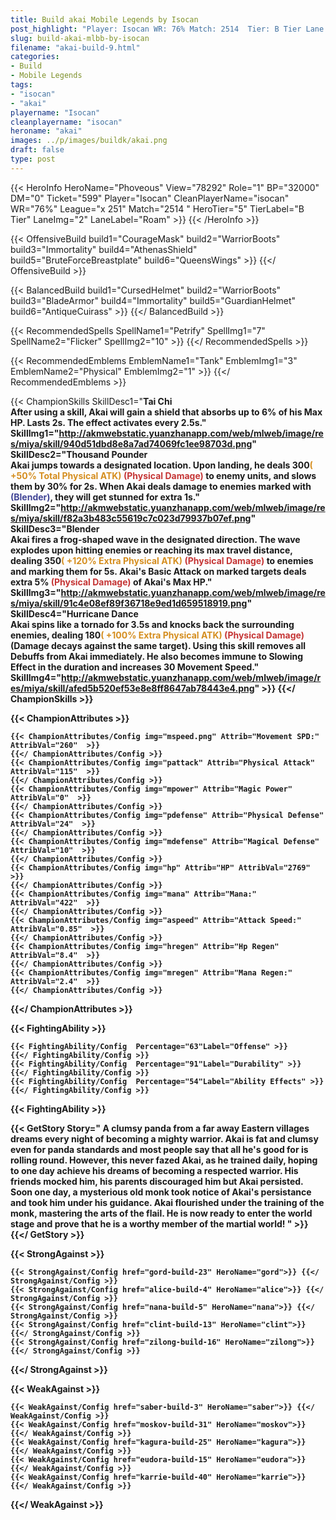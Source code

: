 ```yaml
---
title: Build akai Mobile Legends by Isocan
post_highlight: "Player: Isocan WR: 76% Match: 2514  Tier: B Tier Lane: Roam"
slug: build-akai-mlbb-by-isocan
filename: "akai-build-9.html"
categories: 
- Build 
- Mobile Legends
tags: 
- "isocan"
- "akai"
playername: "Isocan"
cleanplayername: "isocan"
heroname: "akai"
images: ../p/images/buildk/akai.png
draft: false
type: post
---
```


{{< HeroInfo HeroName="Phoveous" View="78292" Role="1" BP="32000" DM="0" Ticket="599" Player="Isocan" CleanPlayerName="isocan" WR="76%" League="x 251" Match="2514 " HeroTier="5" TierLabel="B Tier" LaneImg="2" LaneLabel="Roam" >}} {{< /HeroInfo >}}
 
{{< OffensiveBuild build1="CourageMask"  build2="WarriorBoots" build3="Immortality" build4="AthenasShield" build5="BruteForceBreastplate" build6="QueensWings" >}} {{</ OffensiveBuild >}}  

{{< BalancedBuild build1="CursedHelmet"  build2="WarriorBoots" build3="BladeArmor" build4="Immortality" build5="GuardianHelmet" build6="AntiqueCuirass" >}} {{</ BalancedBuild >}}  

{{< RecommendedSpells SpellName1="Petrify" SpellImg1="7" SpellName2="Flicker" SpellImg2="10" >}} {{</ RecommendedSpells >}}   

{{< RecommendedEmblems EmblemName1="Tank" EmblemImg1="3" EmblemName2="Physical" EmblemImg2="1" >}} {{</ RecommendedEmblems >}}   

{{< ChampionSkills SkillDesc1="<b>Tai Chi<br>After using a skill, Akai will gain a shield that absorbs up to 6% of his Max HP. Lasts 2s. The effect activates every 2.5s." SkillImg1="http://akmwebstatic.yuanzhanapp.com/web/mlweb/image/res/miya/skill/940d51dbd8e8a7ad74069fc1ee98703d.png"  SkillDesc2="<b>Thousand Pounder<br>Akai jumps towards a designated location. Upon landing, he deals 300<font color='#D58E1F'>( +50% Total Physical ATK)</font> <font color='#C53535'>(Physical Damage)</font> to enemy units, and slows them by 30% for 2s. When Akai deals damage to enemies marked with <font color='#404495'>(Blender)</font>, they will get stunned for extra 1s." SkillImg2="http://akmwebstatic.yuanzhanapp.com/web/mlweb/image/res/miya/skill/f82a3b483c55619c7c023d79937b07ef.png"  SkillDesc3="<b>Blender<br>Akai fires a frog-shaped wave in the designated direction. The wave explodes upon hitting enemies or reaching its max travel distance, dealing 350<font color='#D58E1F'>( +120% Extra Physical ATK)</font> <font color='#C53535'>(Physical Damage)</font> to enemies and marking them for 5s. Akai's Basic Attack on marked targets deals extra 5% <font color='#C53535'>(Physical Damage)</font> of Akai's Max HP." SkillImg3="http://akmwebstatic.yuanzhanapp.com/web/mlweb/image/res/miya/skill/91c4e08ef89f36718e9ed1d659518919.png"  SkillDesc4="<b>Hurricane Dance<br>Akai spins like a tornado for 3.5s and knocks back the surrounding enemies, dealing 180<font color='#D58E1F'>( +100% Extra Physical ATK)</font> <font color='#C53535'>(Physical Damage)</font> (Damage decays against the same target). Using this skill removes all Debuffs from Akai immediately. He also becomes immune to Slowing Effect in the duration and increases 30 Movement Speed." SkillImg4="http://akmwebstatic.yuanzhanapp.com/web/mlweb/image/res/miya/skill/afed5b520ef53e8e8ff8647ab78443e4.png"  >}} {{</ ChampionSkills >}}
	

{{< ChampionAttributes >}}

	{{< ChampionAttributes/Config img="mspeed.png" Attrib="Movement SPD:" AttribVal="260"  >}} 
	{{</ ChampionAttributes/Config >}}
	{{< ChampionAttributes/Config img="pattack" Attrib="Physical Attack" AttribVal="115"  >}} 
	{{</ ChampionAttributes/Config >}}
	{{< ChampionAttributes/Config img="mpower" Attrib="Magic Power" AttribVal="0"  >}} 
	{{</ ChampionAttributes/Config >}}
	{{< ChampionAttributes/Config img="pdefense" Attrib="Physical Defense" AttribVal="24"  >}} 
	{{</ ChampionAttributes/Config >}}
	{{< ChampionAttributes/Config img="mdefense" Attrib="Magical Defense" AttribVal="10"  >}} 
	{{</ ChampionAttributes/Config >}}
	{{< ChampionAttributes/Config img="hp" Attrib="HP" AttribVal="2769"  >}} 
	{{</ ChampionAttributes/Config >}}
	{{< ChampionAttributes/Config img="mana" Attrib="Mana:" AttribVal="422"  >}} 
	{{</ ChampionAttributes/Config >}}
	{{< ChampionAttributes/Config img="aspeed" Attrib="Attack Speed:" AttribVal="0.85"  >}} 
	{{</ ChampionAttributes/Config >}}
	{{< ChampionAttributes/Config img="hregen" Attrib="Hp Regen" AttribVal="8.4"  >}} 
	{{</ ChampionAttributes/Config >}}
	{{< ChampionAttributes/Config img="mregen" Attrib="Mana Regen:" AttribVal="2.4"  >}} 
	{{</ ChampionAttributes/Config >}}
	
	
{{</ ChampionAttributes >}}


{{< FightingAbility >}}

	{{< FightingAbility/Config  Percentage="63"Label="Offense" >}} 
	{{</ FightingAbility/Config >}}		
	{{< FightingAbility/Config  Percentage="91"Label="Durability" >}} 
	{{</ FightingAbility/Config >}}
	{{< FightingAbility/Config  Percentage="54"Label="Ability Effects" >}} 
	{{</ FightingAbility/Config >}}
	
{{< FightingAbility >}}

{{< GetStory Story=" A clumsy panda from a far away Eastern villages dreams every night of becoming a mighty warrior. Akai is fat and clumsy even for panda standards and most people say that all he\'s good for is rolling round. However, this never fazed Akai, as he trained daily, hoping to one day achieve his dreams of becoming a respected warrior. His friends mocked him, his parents discouraged him but Akai persisted. Soon one day, a mysterious old monk took notice of Akai\'s persistance and took him under his guidance. Akai flourished under the training of the monk, mastering the arts of the flail. He is now ready to enter the world stage and prove that he is a worthy member of the martial world! " >}}  {{</ GetStory >}}

{{< StrongAgainst >}}

	{{< StrongAgainst/Config href="gord-build-23" HeroName="gord">}} {{</ StrongAgainst/Config >}}
	{{< StrongAgainst/Config href="alice-build-4" HeroName="alice">}} {{</ StrongAgainst/Config >}}
	{{< StrongAgainst/Config href="nana-build-5" HeroName="nana">}} {{</ StrongAgainst/Config >}}
	{{< StrongAgainst/Config href="clint-build-13" HeroName="clint">}} {{</ StrongAgainst/Config >}}
	{{< StrongAgainst/Config href="zilong-build-16" HeroName="zilong">}} {{</ StrongAgainst/Config >}}
	
{{</ StrongAgainst >}}

{{< WeakAgainst >}}

	{{< WeakAgainst/Config href="saber-build-3" HeroName="saber">}} {{</ WeakAgainst/Config >}}
	{{< WeakAgainst/Config href="moskov-build-31" HeroName="moskov">}} {{</ WeakAgainst/Config >}}
	{{< WeakAgainst/Config href="kagura-build-25" HeroName="kagura">}} {{</ WeakAgainst/Config >}}
	{{< WeakAgainst/Config href="eudora-build-15" HeroName="eudora">}} {{</ WeakAgainst/Config >}}
	{{< WeakAgainst/Config href="karrie-build-40" HeroName="karrie">}} {{</ WeakAgainst/Config >}}
	
{{</ WeakAgainst >}}
